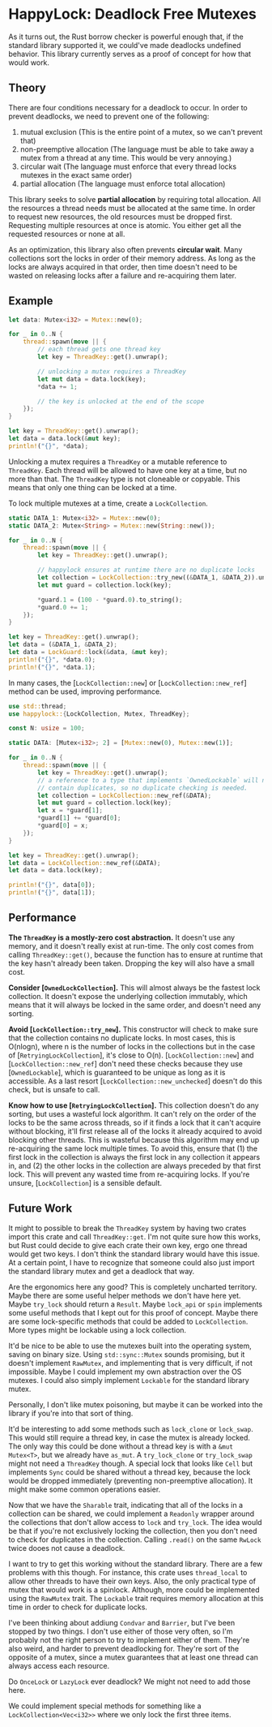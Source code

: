 # HappyLock: Deadlock Free Mutexes

As it turns out, the Rust borrow checker is powerful enough that, if the
standard library supported it, we could've made deadlocks undefined behavior.
This library currently serves as a proof of concept for how that would work.

## Theory

There are four conditions necessary for a deadlock to occur. In order to
prevent deadlocks, we need to prevent one of the following:

1. mutual exclusion (This is the entire point of a mutex, so we can't prevent that)
2. non-preemptive allocation (The language must be able to take away a mutex from a thread at any time. This would be very annoying.)
3. circular wait (The language must enforce that every thread locks mutexes in the exact same order)
4. partial allocation (The language must enforce total allocation)

This library seeks to solve **partial allocation** by requiring total
allocation. All the resources a thread needs must be allocated at the same
time. In order to request new resources, the old resources must be dropped
first. Requesting multiple resources at once is atomic. You either get all the
requested resources or none at all.

As an optimization, this library also often prevents **circular wait**. Many
collections sort the locks in order of their memory address. As long as the
locks are always acquired in that order, then time doesn't need to be wasted
on releasing locks after a failure and re-acquiring them later.

## Example

```rust
let data: Mutex<i32> = Mutex::new(0);

for _ in 0..N {
    thread::spawn(move || {
        // each thread gets one thread key
        let key = ThreadKey::get().unwrap();

        // unlocking a mutex requires a ThreadKey
        let mut data = data.lock(key);
        *data += 1;

        // the key is unlocked at the end of the scope
    });
}

let key = ThreadKey::get().unwrap();
let data = data.lock(&mut key);
println!("{}", *data);
```

Unlocking a mutex requires a `ThreadKey` or a mutable reference to `ThreadKey`. Each thread will be allowed to have one key at a time, but no more than that. The `ThreadKey` type is not cloneable or copyable. This means that only one thing can be locked at a time.

To lock multiple mutexes at a time, create a `LockCollection`.

```rust
static DATA_1: Mutex<i32> = Mutex::new(0);
static DATA_2: Mutex<String> = Mutex::new(String::new());

for _ in 0..N {
    thread::spawn(move || {
        let key = ThreadKey::get().unwrap();

        // happylock ensures at runtime there are no duplicate locks
        let collection = LockCollection::try_new((&DATA_1, &DATA_2)).unwrap();
        let mut guard = collection.lock(key);

        *guard.1 = (100 - *guard.0).to_string();
        *guard.0 += 1;
    });
}

let key = ThreadKey::get().unwrap();
let data = (&DATA_1, &DATA_2);
let data = LockGuard::lock(&data, &mut key);
println!("{}", *data.0);
println!("{}", *data.1);
```

In many cases, the [`LockCollection::new`] or [`LockCollection::new_ref`] method can be used, improving performance.

```rust
use std::thread;
use happylock::{LockCollection, Mutex, ThreadKey};

const N: usize = 100;

static DATA: [Mutex<i32>; 2] = [Mutex::new(0), Mutex::new(1)];

for _ in 0..N {
    thread::spawn(move || {
        let key = ThreadKey::get().unwrap();
        // a reference to a type that implements `OwnedLockable` will never
        // contain duplicates, so no duplicate checking is needed.
        let collection = LockCollection::new_ref(&DATA);
        let mut guard = collection.lock(key);
        let x = *guard[1];
        *guard[1] += *guard[0];
        *guard[0] = x;
    });
}

let key = ThreadKey::get().unwrap();
let data = LockCollection::new_ref(&DATA);
let data = data.lock(key);

println!("{}", data[0]);
println!("{}", data[1]);
```

## Performance

**The `ThreadKey` is a mostly-zero cost abstraction.** It doesn't use any memory, and it doesn't really exist at run-time. The only cost comes from calling `ThreadKey::get()`, because the function has to ensure at runtime that the key hasn't already been taken. Dropping the key will also have a small cost.

**Consider [`OwnedLockCollection`].** This will almost always be the fastest lock collection. It doesn't expose the underlying collection immutably, which means that it will always be locked in the same order, and doesn't need any sorting.

**Avoid [`LockCollection::try_new`].** This constructor will check to make sure that the collection contains no duplicate locks. In most cases, this is O(nlogn), where n is the number of locks in the collections but in the case of [`RetryingLockCollection`], it's close to O(n). [`LockCollection::new`] and [`LockCollection::new_ref`] don't need these checks because they use [`OwnedLockable`], which is guaranteed to be unique as long as it is accessible. As a last resort [`LockCollection::new_unchecked`] doesn't do this check, but is unsafe to call.

**Know how to use [`RetryingLockCollection`].** This collection doesn't do any sorting, but uses a wasteful lock algorithm. It can't rely on the order of the locks to be the same across threads, so if it finds a lock that it can't acquire without blocking, it'll first release all of the locks it already acquired to avoid blocking other threads. This is wasteful because this algorithm may end up re-acquiring the same lock multiple times. To avoid this, ensure that (1) the first lock in the collection is always the first lock in any collection it appears in, and (2) the other locks in the collection are always preceded by that first lock. This will prevent any wasted time from re-acquiring locks. If you're unsure, [`LockCollection`] is a sensible default.

## Future Work

It might to possible to break the `ThreadKey` system by having two crates import this crate and call `ThreadKey::get`. I'm not quite sure how this works, but Rust could decide to give each crate their own key, ergo one thread would get two keys. I don't think the standard library would have this issue. At a certain point, I have to recognize that someone could also just import the standard library mutex and get a deadlock that way.

Are the ergonomics here any good? This is completely uncharted territory. Maybe there are some useful helper methods we don't have here yet. Maybe `try_lock` should return a `Result`. Maybe `lock_api` or `spin` implements some useful methods that I kept out for this proof of concept. Maybe there are some lock-specific methods that could be added to `LockCollection`. More types might be lockable using a lock collection.

It'd be nice to be able to use the mutexes built into the operating system, saving on binary size. Using `std::sync::Mutex` sounds promising, but it doesn't implement `RawMutex`, and implementing that is very difficult, if not impossible. Maybe I could implement my own abstraction over the OS mutexes. I could also simply implement `Lockable` for the standard library mutex.

Personally, I don't like mutex poisoning, but maybe it can be worked into the library if you're into that sort of thing.

It'd be interesting to add some methods such as `lock_clone` or `lock_swap`. This would still require a thread key, in case the mutex is already locked. The only way this could be done without a thread key is with a `&mut Mutex<T>`, but we already have `as_mut`. A `try_lock_clone` or `try_lock_swap` might not need a `ThreadKey` though. A special lock that looks like `Cell` but implements `Sync` could be shared without a thread key, because the lock would be dropped immediately (preventing non-preemptive allocation). It might make some common operations easier.

Now that we have the `Sharable` trait, indicating that all of the locks in a collection can be shared, we could implement a `Readonly` wrapper around the collections that don't allow access to `lock` and `try_lock`. The idea would be that if you're not exclusively locking the collection, then you don't need to check for duplicates in the collection. Calling `.read()` on the same `RwLock` twice dooes not cause a deadlock.

I want to try to get this working without the standard library. There are a few problems with this though. For instance, this crate uses `thread_local` to allow other threads to have their own keys. Also, the only practical type of mutex that would work is a spinlock. Although, more could be implemented using the `RawMutex` trait. The `Lockable` trait requires memory allocation at this time in order to check for duplicate locks.

I've been thinking about addiung `Condvar` and `Barrier`, but I've been stopped by two things. I don't use either of those very often, so I'm probably not the right person to try to implement either of them. They're also weird, and harder to prevent deadlocking for. They're sort of the opposite of a mutex, since a mutex guarantees that at least one thread can always access each resource.

Do `OnceLock` or `LazyLock` ever deadlock? We might not need to add those here.

We could implement special methods for something like a `LockCollection<Vec<i32>>` where we only lock the first three items.
